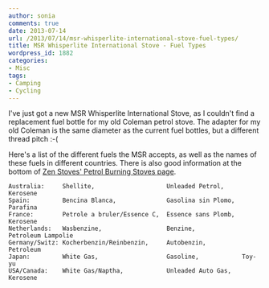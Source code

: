 ```yaml
---
author: sonia
comments: true
date: 2013-07-14
url: /2013/07/14/msr-whisperlite-international-stove-fuel-types/
title: MSR Whisperlite International Stove - Fuel Types
wordpress_id: 1882
categories:
- Misc
tags:
- Camping
- Cycling
---
```


I've just got a new MSR Whisperlite International Stove, as I couldn't find a replacement fuel bottle for my old Coleman petrol stove. The adapter for my old Coleman is the same diameter as the current fuel bottles, but a different thread pitch :-(

Here's a list of the different fuels the MSR accepts, as well as the names of these fuels in different countries. There is also good information at the bottom of [Zen Stoves' Petrol Burning Stoves page](http://zenstoves.net/Petrol.htm#Fuels).


    
    
    Australia:     Shellite,                    Unleaded Petrol,     Kerosene
    Spain:         Bencina Blanca,              Gasolina sin Plomo,  Parafina
    France:        Petrole a bruler/Essence C,  Essence sans Plomb,  Kerosene
    Netherlands:   Wasbenzine,                  Benzine,             Petroleum Lampolie
    Germany/Switz: Kocherbenzin/Reinbenzin,     Autobenzin,          Petroleum
    Japan:         White Gas,                   Gasoline,            Toy-yu
    USA/Canada:    White Gas/Naptha,            Unleaded Auto Gas,   Kerosene
    




